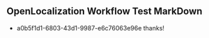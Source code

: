## OpenLocalization Workflow Test MarkDown
* a0b5f1d1-6803-43d1-9987-e6c76063e96e thanks!

<!--HONumber=Jul16_HO4-->


